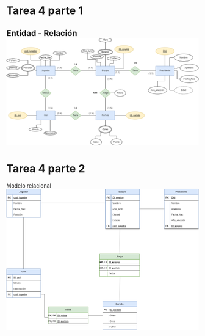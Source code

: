 # Tarea 4 parte 1
Entidad - Relación
![Vista General](https://github.com/aguemarrero/base-datos/blob/main/tareas/Unidad%202-3/tarea-4/img/EntidadRelacion.drawio.png)
---
# Tarea 4 parte 2
Modelo relacional
![Vista General](https://github.com/aguemarrero/base-datos/blob/main/tareas/Unidad%202-3/tarea-4/img/tablas.drawio.png)
